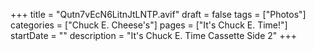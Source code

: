 +++
title = "Qutn7vEcN6LitnJtLNTP.avif"
draft = false
tags = ["Photos"]
categories = ["Chuck E. Cheese's"]
pages = ["It's Chuck E. Time!"]
startDate = ""
description = "It's Chuck E. Time Cassette Side 2"
+++
